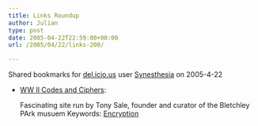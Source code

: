 ```yaml
---
title: Links Roundup
author: Julian
type: post
date: 2005-04-22T22:59:00+00:00
url: /2005/04/22/links-200/

---
```

Shared bookmarks for [del.icio.us][1] user  [Synesthesia][2] on 2005-4-22

  * [WW II Codes and Ciphers][3]:
  
    Fascinating site run by Tony Sale, founder and curator of the Bletchley PArk musuem Keywords: [Encryption][4]

 [1]: http://del.icio.us/
 [2]: http://del.icio.us/synesthesia
 [3]: http://www.codesandciphers.org.uk/ "http://www.codesandciphers.org.uk/"
 [4]: http://del.icio.us/synesthesia/Encryption